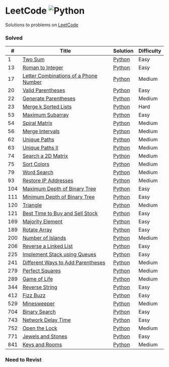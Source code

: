 # LeetCode ![Python](https://img.shields.io/badge/language-Python-blue.svg)

Solutions to problems on [LeetCode](https://leetcode.com/)

### Solved

|  #  | Title           |  Solution       | Difficulty    |
|-----|---------------- | --------------- | ------------- |
1 | [Two Sum](https://leetcode.com/problems/two-sum) | [Python](./python/two-sum.py) | Easy
13 | [Roman to Integer](https://leetcode.com/problems/roman-to-integer) | [Python](python/roman-to-integer.py) | Easy
17 | [Letter Combinations of a Phone Number](https://leetcode.com/problems/letter-combinations-of-a-phone-number) | [Python](./python/letter-combinations-of-a-phone-number.py) | Medium
20 | [Valid Parentheses](https://leetcode.com/problems/valid-parentheses) | [Python](./python/valid-parentheses.py) | Easy
22 | [Generate Parentheses](https://leetcode.com/problems/generate-parentheses) | [Python](./python/generate-parentheses) | Medium
23 | [Merge k Sorted Lists](https://leetcode.com/problems/merge-k-sorted-lists) | [Python](./python/merge-k-sorted-lists.py) | Hard
53 | [Maximum Subarray](https://leetcode.com/problems/maximum-subarray) | [Python](./python/maximum-subarray.py) | Easy
54 | [Spiral Matrix](https://leetcode.com/problems/spiral-matrix) | [Python](./python/spiral-matrix.py) | Medium
56 | [Merge Intervals](https://leetcode.com/problems/merge-intervals) | [Python](./python/merge-intervals.py) | Medium
62 | [Unique Paths](https://leetcode.com/problems/unique-paths) | [Python](./python/unique-paths.py) | Medium
63 | [Unique Paths II](https://leetcode.com/problems/unique-paths-ii/) | [Python](./python/unique-paths-ii.py) | Medium
74 | [Search a 2D Matrix](https://leetcode.com/problems/search-a-2d-matrix) | [Python](./python/search-a-2d-matrix.py) | Medium
75 | [Sort Colors](https://leetcode.com/problems/sort-colors) | [Python](./python/sort-colors.py) | Medium
79 | [Word Search](https://leetcode.com/problems/word-search) | [Python](./python/word-search.py) | Medium
93 | [Restore IP Addresses](https://leetcode.com/problems/restore-ip-addresses) | [Python](./python/restore-ip-addresses.py) | Medium
104 | [Maximum Depth of Binary Tree](https://leetcode.com/problems/maximum-depth-of-binary-tree) | [Python](./python/maximum-depth-of-binary-tree.py) | Easy
111 | [Minimum Depth of Binary Tree](https://leetcode.com/problems/minimum-depth-of-binary-tree) | [Python](./python/minimun-depth-of-binary-tree.py) | Easy
120 | [Triangle](https://leetcode.com/problems/triangle) | [Python](./python/triangle.py) | Medium
121 | [Best Time to Buy and Sell Stock](https://leetcode.com/problems/best-time-to-buy-and-sell-stock) | [Python](./python/best-time-to-buy-and-sell-stock.py) | Easy
169 | [Majority Element](https://leetcode.com/problems/majority-element) | [Python](./python/majority-element.py) | Easy
189 | [Rotate Array](https://leetcode.com/problems/rotate-array) | [Python](./python/rotate-array.py) | Easy
200 | [Number of Islands](https://leetcode.com/problems/number-of-islands) | [Python](./python/number-of-islands.py) | Medium
206 | [Reverse a Linked List](https://leetcode.com/problems/reverse-linked-list) | [Python](./python/reverse-linked-list.py) | Easy
225 | [Implement Stack using Queues](https://leetcode.com/problems/implement-stack-using-queues) | [Python](./python/implement-stack-using-queues.py) | Easy
241 | [Different Ways to Add Parentheses](https://leetcode.com/problems/different-ways-to-add-parentheses) | [Python](./python/different-ways-to-add-parentheses.py) | Medium
279 | [Perfect Squares](https://leetcode.com/problems/perfect-squares) | [Python](./python/perfect-squares.py) | Medium
289 | [Game of Life](https://leetcode.com/problems/game-of-life) | [Python](./python/game-of-life.py) | Medium
344 | [Reverse String](https://leetcode.com/problems/reverse-string) | [Python](./python/reverse-string.py) | Easy
412 | [Fizz Buzz](https://leetcode.com/problems/fizz-buzz) | [Python](./python/fizz-buzz.py) | Easy
529 | [Minesweeper](https://leetcode.com/problems/minesweeper) | [Python](./python/minesweeper.py) | Medium
704 | [Binary Search](https://leetcode.com/problems/binary-search) | [Python](./python/binary-search.py) | Easy
743 | [Network Delay Time](https://leetcode.com/problems/network-delay-time) | [Python](./python/network-delay-time.py) | Easy
752 | [Open the Lock](https://leetcode.com/problems/open-the-lock) | [Python](./python/open-the-lock.py) | Medium
771 | [Jewels and Stones](https://leetcode.com/problems/jewels-and-stones) | [Python](./python/jewels-and-stones.py) | Easy
841 | [Keys and Rooms](https://leetcode.com/problems/keys-and-rooms) | [Python](./python/keys-and-rooms.py) | Medium

### Need to Revist



